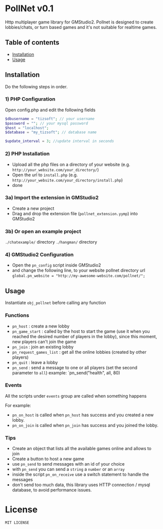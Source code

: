 # PollNet v0.1
Http multiplayer game library for GMStudio2.
Pollnet is designed to create lobbies/chats, or turn based games and it's not suitable for realtime games.

## Table of contents

- [Installation](#installation) 
- [Usage](#usage)

	
## Installation

Do the following steps in order.

### 1) PHP Configuration
Open config.php and edit the following fields
```php
$dbusername = "tizsoft"; // your username
$password = ""; // your mysql password
$host = "localhost";
$database = "my_tizsoft"; // database name

$update_interval = 3; //update interval in seconds
```
### 2) PHP Installation

* Upload all the php files on a directory of your website (e.g. `http://your_website.com/your_directory/`)
* Open the url to `install.php` (e.g. `http://your_website.com/your_directory/install.php`)
* done
  
### 3a) Import the extension in GMStudio2
* Create a new project
* Drag and drop the extension file (`pollnet_extension.yymp`) into GMStudio2

### 3b) Or open an example project
`./chatexample/` directory
`./hangman/` directory


### 4) GMStudio2 Configuration
* Open the `pn_config` script inside GMStudio2
* and change the following line, to your website pollnet directory url
`global.pn_website = "http://my-awesome-website.com/pollnet/";`

## Usage

Instantiate `obj_pollnet` before calling any function

### Functions
* `pn_host` : create a new lobby
* `pn_game_start` : called by the host to start the game (use it when you reached the desired number of players in the lobby), since this moment, new players can't join the game
* `pn_join` : join an existing lobby
* `pn_request_games_list` : get all the online lobbies (created by other players)
* `pn_quit` : leave a lobby
* `pn_send` : send a message to one or all players (set the second parameter to `all`)
	example: `pn_send("health", all, 80)

### Events
All the scripts under `events` group are called when something happens

For example:

* `pn_on_host` is called when `pn_host` has success and you created a new lobby.
* `pn_on_join` is called when `pn_join` has success and you joined the lobby.

### Tips
* Create an object that lists all the available games online and allows to join
* Create a button to host a new game
* use `pn_send` to send messages with an id of your choice
* with `pn_send` you can send a `string` a `number` or an `array`
* inside the script `pn_on_receive` use a switch statement to handle the messages
* don't send too much data, this library uses HTTP connection / mysql database, to avoid performance issues.


# License

    MIT LICENSE

